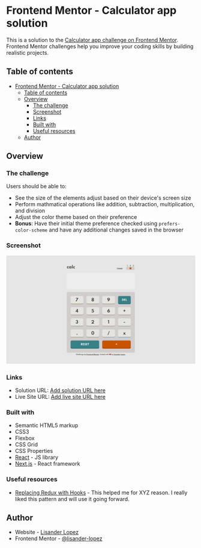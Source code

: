 # Frontend Mentor - Calculator app solution

This is a solution to the [Calculator app challenge on Frontend Mentor](https://www.frontendmentor.io/challenges/calculator-app-9lteq5N29). Frontend Mentor challenges help you improve your coding skills by building realistic projects. 

## Table of contents

- [Frontend Mentor - Calculator app solution](#frontend-mentor---calculator-app-solution)
  - [Table of contents](#table-of-contents)
  - [Overview](#overview)
    - [The challenge](#the-challenge)
    - [Screenshot](#screenshot)
    - [Links](#links)
    - [Built with](#built-with)
    - [Useful resources](#useful-resources)
  - [Author](#author)


## Overview

### The challenge

Users should be able to:

- See the size of the elements adjust based on their device's screen size
- Perform mathmatical operations like addition, subtraction, multiplication, and division
- Adjust the color theme based on their preference
- **Bonus**: Have their initial theme preference checked using `prefers-color-scheme` and have any additional changes saved in the browser

### Screenshot

![](./screenshot.png)

### Links

- Solution URL: [Add solution URL here](https://your-solution-url.com)
- Live Site URL: [Add live site URL here](https://your-live-site-url.com)

### Built with

- Semantic HTML5 markup
- CSS3
- Flexbox
- CSS Grid
- CSS Properties
- [React](https://reactjs.org/) - JS library
- [Next.js](https://nextjs.org/) - React framework

### Useful resources

- [Replacing Redux with Hooks](https://codeburst.io/global-state-with-react-hooks-and-context-api-87019cc4f2cf) - This helped me for XYZ reason. I really liked this pattern and will use it going forward.

## Author

- Website - [Lisander Lopez](https://lisanderlopez.com/)
- Frontend Mentor - [@lisander-lopez](https://www.frontendmentor.io/profile/lisander-lopez)
